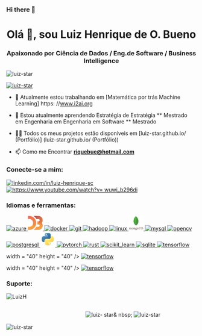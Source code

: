 ### Hi there 👋

<h1 align = "center"> Olá 👋, sou Luiz Henrique de O. Bueno </h1>
<h3 align = "center"> Apaixonado por Ciência de Dados / Eng.de Software / Business Intelligence </h3>

<img src = "https://komarev.com/ghpvc/?username=luiz-star&label=Profile%20views&color=0e75b6&style=flat" alt = "luiz-star" /> </p>

<p align = "left"> <a href="https://github.com/ryo-ma/github-profile-trophy"> <img src = "https://github-profile-trophy.vercel.app /? username = luiz-star "alt =" luiz-star "/> </a> </p>

- 🔭 Atualmente estou trabalhando em [Matemática por trás Machine Learning] https: //www.i2ai.org 

- 🌱 Estou atualmente aprendendo Estratégia de Estratégia ** Mestrado em Engenharia em Engenharia em Software ** Mestrado

- 👨‍💻 Todos os meus projetos estão disponíveis em [luiz-star.github.io/ (Portfólio)] (luiz-star.github.io/ (Portfólio))

- 📫 Como me Encontrar **riquebue@hotmail.com**

<h3 align = "left"> Conecte-se a mim: </h3>
<p align = "left">
<a href = "https://linkedin.com/in/linkedin.com/in/luiz-henrique-sc "target =" blank "> <img align =" center "src =" https://raw.githubusercontent.com/rahuldkjain/github-profile-readme-generator/master/src/images/icons/Social/linked-in -alt.svg "alt =" linkedin.com/in/luiz-henrique-sc "height =" 30 "width =" 40 "/> </a>
<a href="https://www.youtube.com/c/https://www.youtube.com/watch?v=wuwi_b296di" target="blank"> <img align = "center" src = "https : //raw.githubusercontent.com/rahuldkjain/github-profile-readme-generator/master/src/images/icons/Social/youtube.svg "alt =" https://www.youtube.com/watch?v= wuwi_b296di "height =" 30 "width =" 40 "/> </a>
</p>

<h3 align =" left "> Idiomas e ferramentas: </h3>
<p align = "left"> <a href="https://azure.microsoft.com/en-in/" target="_blank"> <img src = "https://www.vectorlogo.zone/logos /microsoft_azure/microsoft_azure-icon.svg "alt =" azure "width =" 40 "height =" 40 "/> </a> <a href="https://d3js.org/" target="_blank"> <img src = "https://raw.githubusercontent.com/devicons/devicon/master/icons/d3js/d3js-original.svg" alt = "d3js" width = "40" height = "40" /> </ a> <a href="https://www.docker.com/" target="_blank"> <img src = "https://raw.githubusercontent.com/devicons/devicon/master/icons/docker/docker -original-wordmark.svg "alt = "docker" width = "40" height = "40" /> </a> <a href="https://git-scm.com/" target="_blank"> <img src = "https: //www.vectorlogo.zone/logos/git-scm/git-scm-icon.svg "alt =" git "width =" 40 "height =" 40 "/> </a> <a href =" https: //hadoop.apache.org/ "target =" _ blank "> <img src =" https://www.vectorlogo.zone/logos/apache_hadoop/apache_hadoop-icon.svg "alt =" hadoop "width =" 40 " height = "40" /> </a> <a href="https://www.linux.org/" target="_blank"> <img src = "https: //raw.githubusercontent.com / devicons / devicon / master / icons / linux / linux-original.svg "alt =" linux "width =" 40 "height =" 40 "/> </a> <a href =" https: // www. mongodb.com/ "target =" _ blank "> <img src =" https://raw.githubusercontent.com/devicons/devicon/master/icons/mongodb/mongodb-original-wordmark.svg "alt =" mongodb "largura = "40" height = "40" /> </a> <a href="https://www.mysql.com/" target="_blank"> <img src = "https: //raw.githubusercontent. com / devicons / devicon / master / icons / mysql / mysql-original-wordmark.svg "alt =" mysql "width =" 40 "height =" 40 "/> </a> <a href =" https: // opencv.org/ "target = "_ blank"> <img src = "https://www.vectorlogo.zone/logos/opencv/opencv-icon.svg" alt = "opencv" width = "40" height = "40" /> </ a> <a href="https://www.postgresql.org" target="_blank"> <img src = "https://raw.githubusercontent.com/devicons/devicon/master/icons/postgresql/postgresql- original-wordmark.svg "alt =" postgresql "width =" 40 "height =" 40 "/> </a> <a href="https://www.python.org" target="_blank"> <img src = "https://raw.githubusercontent.com/devicons/devicon/master/icons/python/python-original.svg" alt = "python" width = "40" height = "40" /> </a><a href="https://pytorch.org/" target="_blank"> <img src = "https://www.vectorlogo.zone/logos/pytorch/pytorch-icon.svg" alt = "pytorch" width = "40" height = "40" /> </a> <a href="https://www.rust-lang.org" target="_blank"> <img src = "https: // raw. githubusercontent.com/devicons/devicon/master/icons/rust/rust-plain.svg "alt =" rust "width =" 40 "height =" 40 "/> </a> <a href =" https: // scikit-learn.org/ "target =" _ blank "> <img src =" https://upload.wikimedia.org/wikipedia/commons/0/05/Scikit_learn_logo_small.svg "alt =" scikit_learn "width =" 40 " altura = "40 "/> </a> <a href="https://www.sqlite.org/" target="_blank"> <img src =" https://www.vectorlogo.zone/logos/sqlite/sqlite -icon.svg "alt =" sqlite "width =" 40 "height =" 40 "/> </a> <a href="https://www.tensorflow.org" target="_blank"> <img src = "https://www.vectorlogo.zone/logos/tensorflow/tensorflow-icon.svg" alt = "tensorflow" width = "40" height = "40" /> </a> </p>width = "40" height = "40" /> </a> <a href="https://www.tensorflow.org" target="_blank"> <img src = "https: //www.vectorlogo. zone / logos / tensorflow / tensorflow-icon.svg "alt =" tensorflow "width =" 40 "height =" 40 "/> </a> </p>width = "40" height = "40" /> </a> <a href="https://www.tensorflow.org" target="_blank"> <img src = "https: //www.vectorlogo. zone / logos / tensorflow / tensorflow-icon.svg "alt =" tensorflow "width =" 40 "height =" 40 "/> </a> </p>

<h3 align = "left"> Suporte: </h3>
<p> <a href="https://www.buymeacoffee.com/LuizH"> <img align = "left" src = "https: // cdn .buymeacoffee.com / buttons / v2 / default-yellow.png "height =" 50 "width =" 210 "alt =" LuizH "/> </a> </p> <br> <br>

<p> <img align = "left" src = "https://github-readme-stats.vercel.app/api/top-langs?username=luiz-star&show_icons=true&locale=en&layout=compact" alt = "luiz- star "/> </p>

<p> & nbsp; <img align =" center "src =" https://github-readme-stats.vercel.app/api?username=luiz-star&show_icons=true&locale=en "alt = "luiz-star" /> </p>

<p> <img align = "center" src = "https://github-readme-streak-stats.herokuapp.com/?user=luiz-star&" alt = "luiz-star" /> </p>

